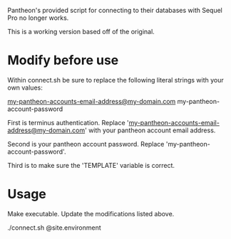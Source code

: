 Pantheon's provided script for connecting to their databases with Sequel Pro no longer works.

This is a working version based off of the original.

# Modify before use
Within connect.sh be sure to replace the following literal strings with your own values:

my-pantheon-accounts-email-address@my-domain.com
my-pantheon-account-password

First is terminus authentication. Replace 'my-pantheon-accounts-email-address@my-domain.com' with your pantheon account email address.

Second is your pantheon account password. Replace 'my-pantheon-account-password'.

Third is to make sure the 'TEMPLATE' variable is correct.

# Usage
Make executable.
Update the modifications listed above.

./connect.sh @site.environment
